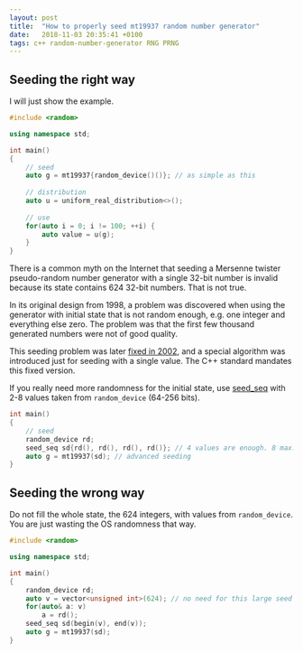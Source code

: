 ```yaml
---
layout: post
title:  "How to properly seed mt19937 random number generator"
date:   2018-11-03 20:35:41 +0100
tags: c++ random-number-generator RNG PRNG
---
```


## Seeding the right way

I will just show the example.

```cpp
#include <random>

using namespace std;

int main()
{
	// seed
	auto g = mt19937{random_device()()}; // as simple as this
	
	// distribution
	auto u = uniform_real_distribution<>();
	
	// use
	for(auto i = 0; i != 100; ++i) {
		auto value = u(g);
	}
}
```

There is a common myth on the Internet that seeding a Mersenne twister
pseudo-random number generator with a single 32-bit number is invalid because 
its state contains 624 32-bit numbers. That is not true.

In its original design from 1998, a problem was discovered when using the
generator with initial state that is not random enough, e.g. one integer and
everything else zero. The problem was that the first few thousand generated
numbers were not of good quality.

This seeding problem was later [fixed in 2002][1], and a special algorithm was
introduced just for seeding with a single value. The C++ standard mandates this
fixed version.

If you really need more randomness for the initial state, use [seed_seq][2]
with 2-8 values taken from `random_device` (64-256 bits).

```cpp
int main()
{
	// seed
	random_device rd;
	seed_seq sd{rd(), rd(), rd(), rd()}; // 4 values are enough. 8 max.
	auto g = mt19937(sd); // advanced seeding
}
```

## Seeding the wrong way

Do not fill the whole state, the 624 integers, with values from `random_device`.
You are just wasting the OS randomness that way.


```cpp
#include <random>

using namespace std;

int main()
{
	random_device rd;
	auto v = vector<unsigned int>(624); // no need for this large seed
	for(auto& a: v)
		a = rd();
	seed_seq sd(begin(v), end(v));
	auto g = mt19937(sd);
}
```

[1]: http://www.math.sci.hiroshima-u.ac.jp/~m-mat/MT/MT2002/emt19937ar.html
[2]: https://en.cppreference.com/w/cpp/numeric/random/seed_seq
